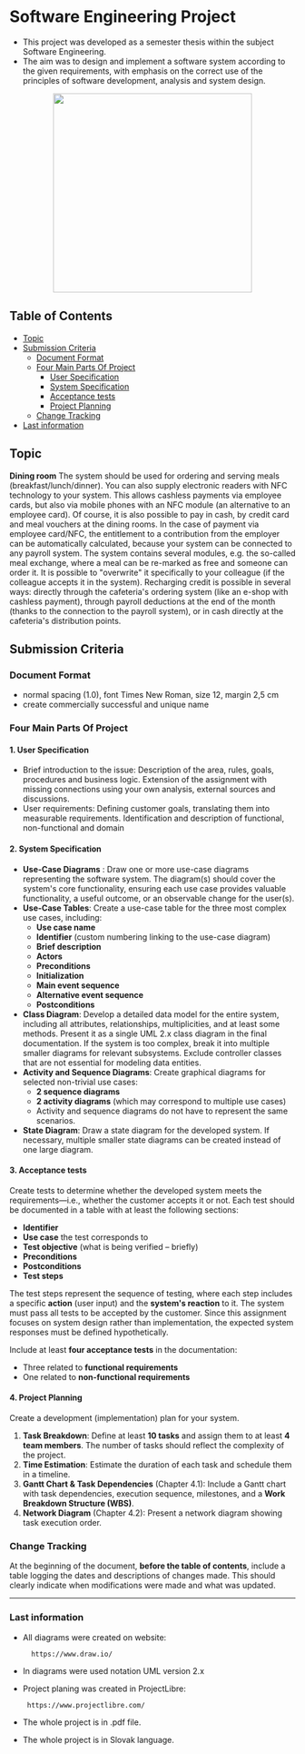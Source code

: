 # Software Engineering Project
- This project was developed as a semester thesis within the subject Software Engineering. 
- The aim was to design and implement a software system according to the given requirements, with emphasis on the correct use of the principles of software development, analysis and system design.
<p align="center">
      <img src="https://github.com/user-attachments/assets/ac1de258-2c06-4589-b109-df6fe3e205c2" width="350">
    </p>

## Table of Contents

- [Topic](#topic) 
- [Submission Criteria](#submission-criteria) 
	- [Document Format](#document-format) 
	- [Four Main Parts Of Project](#four-main-parts-of-project) 
		- [User Specification](#1-user-specification) 
		- [System Specification](#2-system-specification) 
		- [Acceptance tests](#3-acceptance-tests) 
		- [Project Planning](#4-project-planning) 
	- [Change Tracking](#change-tracking)
- [Last information](#last-information) 


## Topic
**Dining room**
The system should be used for ordering and serving meals (breakfast/lunch/dinner). You can also supply electronic readers with NFC technology to your system. This allows cashless payments via employee cards, but also via mobile phones with an NFC module (an alternative to an employee card). Of course, it is also possible to pay in cash, by credit card and meal vouchers at the dining rooms. In the case of payment via employee card/NFC, the entitlement to a contribution from the employer can be automatically calculated, because your system can be connected to any payroll system. The system contains several modules, e.g. the so-called meal exchange, where a meal can be re-marked as free and someone can order it. It is possible to "overwrite" it specifically to your colleague (if the colleague accepts it in the system). Recharging credit is possible in several ways: directly through the cafeteria's ordering system (like an e-shop with cashless payment), through payroll deductions at the end of the month (thanks to the connection to the payroll system), or in cash directly at the cafeteria's distribution points.

## Submission Criteria
### Document Format
- normal spacing (1.0), font Times New Roman, size 12, margin 2,5 cm
- create commercially successful and unique name

### Four Main Parts Of Project
 #### 1. User Specification
- Brief introduction to the issue: Description of the area, rules, goals, procedures and business logic. Extension of the assignment with missing connections using your own analysis, external sources and discussions.
- User requirements: Defining customer goals, translating them into measurable requirements. Identification and description of functional, non-functional and domain

#### 2. System Specification
- **Use-Case Diagrams** : Draw one or more use-case diagrams representing the software system. The diagram(s) should cover the system's core functionality, ensuring each use case provides valuable functionality, a useful outcome, or an observable change for the user(s).
- **Use-Case Tables**: Create a use-case table for the three most complex use cases, including:
	-   **Use case name**
	-   **Identifier** (custom numbering linking to the use-case diagram)
	-   **Brief description**
	-   **Actors**
	-   **Preconditions**
	-   **Initialization**
	-   **Main event sequence**
	-   **Alternative event sequence**
	-   **Postconditions**
- **Class Diagram**: Develop a detailed data model for the entire system, including all attributes, relationships, multiplicities, and at least some methods. Present it as a single UML 2.x class diagram in the final documentation. If the system is too complex, break it into multiple smaller diagrams for relevant subsystems. Exclude controller classes that are not essential for modeling data entities.
- **Activity and Sequence Diagrams**: Create graphical diagrams for selected non-trivial use cases:
	-  **2 sequence diagrams**
	-  **2 activity diagrams** (which may correspond to multiple use cases)
	-   Activity and sequence diagrams do not have to represent the same scenarios.
- **State Diagram**: Draw a state diagram for the developed system. If necessary, multiple smaller state diagrams can be created instead of one large diagram.
 
 #### 3. Acceptance tests
 Create tests to determine whether the developed system meets the requirements—i.e., whether the customer accepts it or not. Each test should be documented in a table with at least the following sections:

-   **Identifier**
-   **Use case** the test corresponds to
-   **Test objective** (what is being verified – briefly)
-   **Preconditions**
-   **Postconditions**
-   **Test steps**

The test steps represent the sequence of testing, where each step includes a specific **action** (user input) and the **system's reaction** to it. The system must pass all tests to be accepted by the customer. Since this assignment focuses on system design rather than implementation, the expected system responses must be defined hypothetically.

Include at least **four acceptance tests** in the documentation:

-   Three related to **functional requirements**
-   One related to **non-functional requirements**
 
#### 4. Project Planning
Create a development (implementation) plan for your system.

1.  **Task Breakdown**: Define at least **10 tasks** and assign them to at least **4 team members**. The number of tasks should reflect the complexity of the project.
2.  **Time Estimation**: Estimate the duration of each task and schedule them in a timeline.
3.  **Gantt Chart & Task Dependencies** (Chapter 4.1): Include a Gantt chart with task dependencies, execution sequence, milestones, and a **Work Breakdown Structure (WBS)**.
4.  **Network Diagram** (Chapter 4.2): Present a network diagram showing task execution order.


### Change Tracking

At the beginning of the document, **before the table of contents**, include a table logging the dates and descriptions of changes made. This should clearly indicate when modifications were made and what was updated.

---

### Last information

 - All diagrams were created on website:

		 https://www.draw.io/

 - In diagrams were used notation UML version 2.x
 - Project planing was created in ProjectLibre:
 
		https://www.projectlibre.com/

 - The whole project is in .pdf file.
 - The whole project is in Slovak language.
							
